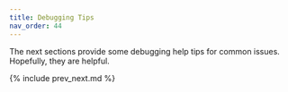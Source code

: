 ```yaml
---
title: Debugging Tips
nav_order: 44
---
```


The next sections provide some debugging help tips for common issues. Hopefully, they are helpful.

{% include prev_next.md %}